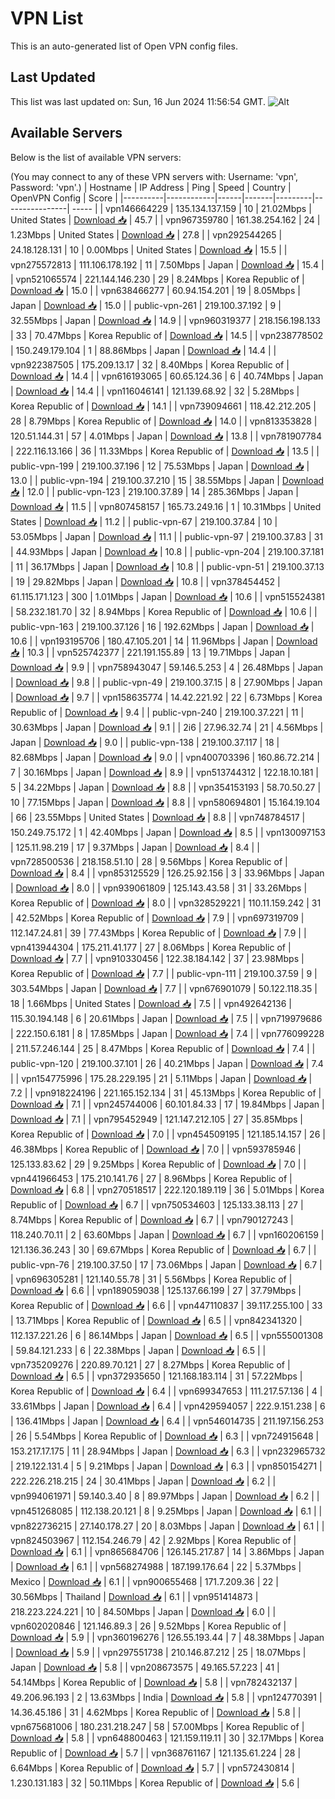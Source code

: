 # VPN List

This is an auto-generated list of Open VPN config files.

## Last Updated

This list was last updated on: Sun, 16 Jun 2024 11:56:54 GMT.
![Alt](https://repobeats.axiom.co/api/embed/186b98318ef1479477931607c1ad7d823f12451f.svg "Repobeats analytics image")

## Available Servers

Below is the list of available VPN servers:

(You may connect to any of these VPN servers with: Username: 'vpn', Password: 'vpn'.)
| Hostname | IP Address | Ping | Speed | Country | OpenVPN Config | Score |
|----------|------------|------|-------|---------|----------------| ----- |
| vpn146664229 | 135.134.137.159 | 10 | 21.02Mbps | United States | [Download 📥](./configs/server_0_US.ovpn) | 45.7 |
| vpn967359780 | 161.38.254.162 | 24 | 1.23Mbps | United States | [Download 📥](./configs/server_1_US.ovpn) | 27.8 |
| vpn292544265 | 24.18.128.131 | 10 | 0.00Mbps | United States | [Download 📥](./configs/server_2_US.ovpn) | 15.5 |
| vpn275572813 | 111.106.178.192 | 11 | 7.50Mbps | Japan | [Download 📥](./configs/server_3_JP.ovpn) | 15.4 |
| vpn521065574 | 221.144.146.230 | 29 | 8.24Mbps | Korea Republic of | [Download 📥](./configs/server_4_KR.ovpn) | 15.0 |
| vpn638466277 | 60.94.154.201 | 19 | 8.05Mbps | Japan | [Download 📥](./configs/server_5_JP.ovpn) | 15.0 |
| public-vpn-261 | 219.100.37.192 | 9 | 32.55Mbps | Japan | [Download 📥](./configs/server_6_JP.ovpn) | 14.9 |
| vpn960319377 | 218.156.198.133 | 33 | 70.47Mbps | Korea Republic of | [Download 📥](./configs/server_7_KR.ovpn) | 14.5 |
| vpn238778502 | 150.249.179.104 | 1 | 88.86Mbps | Japan | [Download 📥](./configs/server_8_JP.ovpn) | 14.4 |
| vpn922387505 | 175.209.13.17 | 32 | 8.40Mbps | Korea Republic of | [Download 📥](./configs/server_9_KR.ovpn) | 14.4 |
| vpn616193065 | 60.65.124.36 | 6 | 40.74Mbps | Japan | [Download 📥](./configs/server_10_JP.ovpn) | 14.4 |
| vpn116046141 | 121.139.68.92 | 32 | 5.28Mbps | Korea Republic of | [Download 📥](./configs/server_11_KR.ovpn) | 14.1 |
| vpn739094661 | 118.42.212.205 | 28 | 8.79Mbps | Korea Republic of | [Download 📥](./configs/server_12_KR.ovpn) | 14.0 |
| vpn813353828 | 120.51.144.31 | 57 | 4.01Mbps | Japan | [Download 📥](./configs/server_13_JP.ovpn) | 13.8 |
| vpn781907784 | 222.116.13.166 | 36 | 11.33Mbps | Korea Republic of | [Download 📥](./configs/server_14_KR.ovpn) | 13.5 |
| public-vpn-199 | 219.100.37.196 | 12 | 75.53Mbps | Japan | [Download 📥](./configs/server_15_JP.ovpn) | 13.0 |
| public-vpn-194 | 219.100.37.210 | 15 | 38.55Mbps | Japan | [Download 📥](./configs/server_16_JP.ovpn) | 12.0 |
| public-vpn-123 | 219.100.37.89 | 14 | 285.36Mbps | Japan | [Download 📥](./configs/server_17_JP.ovpn) | 11.5 |
| vpn807458157 | 165.73.249.16 | 1 | 10.31Mbps | United States | [Download 📥](./configs/server_18_US.ovpn) | 11.2 |
| public-vpn-67 | 219.100.37.84 | 10 | 53.05Mbps | Japan | [Download 📥](./configs/server_19_JP.ovpn) | 11.1 |
| public-vpn-97 | 219.100.37.83 | 31 | 44.93Mbps | Japan | [Download 📥](./configs/server_20_JP.ovpn) | 10.8 |
| public-vpn-204 | 219.100.37.181 | 11 | 36.17Mbps | Japan | [Download 📥](./configs/server_21_JP.ovpn) | 10.8 |
| public-vpn-51 | 219.100.37.13 | 19 | 29.82Mbps | Japan | [Download 📥](./configs/server_22_JP.ovpn) | 10.8 |
| vpn378454452 | 61.115.171.123 | 300 | 1.01Mbps | Japan | [Download 📥](./configs/server_23_JP.ovpn) | 10.6 |
| vpn515524381 | 58.232.181.70 | 32 | 8.94Mbps | Korea Republic of | [Download 📥](./configs/server_24_KR.ovpn) | 10.6 |
| public-vpn-163 | 219.100.37.126 | 16 | 192.62Mbps | Japan | [Download 📥](./configs/server_25_JP.ovpn) | 10.6 |
| vpn193195706 | 180.47.105.201 | 14 | 11.96Mbps | Japan | [Download 📥](./configs/server_26_JP.ovpn) | 10.3 |
| vpn525742377 | 221.191.155.89 | 13 | 19.71Mbps | Japan | [Download 📥](./configs/server_27_JP.ovpn) | 9.9 |
| vpn758943047 | 59.146.5.253 | 4 | 26.48Mbps | Japan | [Download 📥](./configs/server_28_JP.ovpn) | 9.8 |
| public-vpn-49 | 219.100.37.15 | 8 | 27.90Mbps | Japan | [Download 📥](./configs/server_29_JP.ovpn) | 9.7 |
| vpn158635774 | 14.42.221.92 | 22 | 6.73Mbps | Korea Republic of | [Download 📥](./configs/server_30_KR.ovpn) | 9.4 |
| public-vpn-240 | 219.100.37.221 | 11 | 30.63Mbps | Japan | [Download 📥](./configs/server_31_JP.ovpn) | 9.1 |
| 2i6 | 27.96.32.74 | 21 | 4.56Mbps | Japan | [Download 📥](./configs/server_32_JP.ovpn) | 9.0 |
| public-vpn-138 | 219.100.37.117 | 18 | 82.68Mbps | Japan | [Download 📥](./configs/server_33_JP.ovpn) | 9.0 |
| vpn400703396 | 160.86.72.214 | 7 | 30.16Mbps | Japan | [Download 📥](./configs/server_34_JP.ovpn) | 8.9 |
| vpn513744312 | 122.18.10.181 | 5 | 34.22Mbps | Japan | [Download 📥](./configs/server_35_JP.ovpn) | 8.8 |
| vpn354153193 | 58.70.50.27 | 10 | 77.15Mbps | Japan | [Download 📥](./configs/server_36_JP.ovpn) | 8.8 |
| vpn580694801 | 15.164.19.104 | 66 | 23.55Mbps | United States | [Download 📥](./configs/server_37_US.ovpn) | 8.8 |
| vpn748784517 | 150.249.75.172 | 1 | 42.40Mbps | Japan | [Download 📥](./configs/server_38_JP.ovpn) | 8.5 |
| vpn130097153 | 125.11.98.219 | 17 | 9.37Mbps | Japan | [Download 📥](./configs/server_39_JP.ovpn) | 8.4 |
| vpn728500536 | 218.158.51.10 | 28 | 9.56Mbps | Korea Republic of | [Download 📥](./configs/server_40_KR.ovpn) | 8.4 |
| vpn853125529 | 126.25.92.156 | 3 | 33.96Mbps | Japan | [Download 📥](./configs/server_41_JP.ovpn) | 8.0 |
| vpn939061809 | 125.143.43.58 | 31 | 33.26Mbps | Korea Republic of | [Download 📥](./configs/server_42_KR.ovpn) | 8.0 |
| vpn328529221 | 110.11.159.242 | 31 | 42.52Mbps | Korea Republic of | [Download 📥](./configs/server_43_KR.ovpn) | 7.9 |
| vpn697319709 | 112.147.24.81 | 39 | 77.43Mbps | Korea Republic of | [Download 📥](./configs/server_44_KR.ovpn) | 7.9 |
| vpn413944304 | 175.211.41.177 | 27 | 8.06Mbps | Korea Republic of | [Download 📥](./configs/server_45_KR.ovpn) | 7.7 |
| vpn910330456 | 122.38.184.142 | 37 | 23.98Mbps | Korea Republic of | [Download 📥](./configs/server_46_KR.ovpn) | 7.7 |
| public-vpn-111 | 219.100.37.59 | 9 | 303.54Mbps | Japan | [Download 📥](./configs/server_47_JP.ovpn) | 7.7 |
| vpn676901079 | 50.122.118.35 | 18 | 1.66Mbps | United States | [Download 📥](./configs/server_48_US.ovpn) | 7.5 |
| vpn492642136 | 115.30.194.148 | 6 | 20.61Mbps | Japan | [Download 📥](./configs/server_49_JP.ovpn) | 7.5 |
| vpn719979686 | 222.150.6.181 | 8 | 17.85Mbps | Japan | [Download 📥](./configs/server_50_JP.ovpn) | 7.4 |
| vpn776099228 | 211.57.246.144 | 25 | 8.47Mbps | Korea Republic of | [Download 📥](./configs/server_51_KR.ovpn) | 7.4 |
| public-vpn-120 | 219.100.37.101 | 26 | 40.21Mbps | Japan | [Download 📥](./configs/server_52_JP.ovpn) | 7.4 |
| vpn154775996 | 175.28.229.195 | 21 | 5.11Mbps | Japan | [Download 📥](./configs/server_53_JP.ovpn) | 7.2 |
| vpn918224196 | 221.165.152.134 | 31 | 45.13Mbps | Korea Republic of | [Download 📥](./configs/server_54_KR.ovpn) | 7.1 |
| vpn245744006 | 60.101.84.33 | 17 | 19.84Mbps | Japan | [Download 📥](./configs/server_55_JP.ovpn) | 7.1 |
| vpn795452949 | 121.147.212.105 | 27 | 35.85Mbps | Korea Republic of | [Download 📥](./configs/server_56_KR.ovpn) | 7.0 |
| vpn454509195 | 121.185.14.157 | 26 | 46.38Mbps | Korea Republic of | [Download 📥](./configs/server_57_KR.ovpn) | 7.0 |
| vpn593785946 | 125.133.83.62 | 29 | 9.25Mbps | Korea Republic of | [Download 📥](./configs/server_58_KR.ovpn) | 7.0 |
| vpn441966453 | 175.210.141.76 | 27 | 8.96Mbps | Korea Republic of | [Download 📥](./configs/server_59_KR.ovpn) | 6.8 |
| vpn270518517 | 222.120.189.119 | 36 | 5.01Mbps | Korea Republic of | [Download 📥](./configs/server_60_KR.ovpn) | 6.7 |
| vpn750534603 | 125.133.38.113 | 27 | 8.74Mbps | Korea Republic of | [Download 📥](./configs/server_61_KR.ovpn) | 6.7 |
| vpn790127243 | 118.240.70.11 | 2 | 63.60Mbps | Japan | [Download 📥](./configs/server_62_JP.ovpn) | 6.7 |
| vpn160206159 | 121.136.36.243 | 30 | 69.67Mbps | Korea Republic of | [Download 📥](./configs/server_63_KR.ovpn) | 6.7 |
| public-vpn-76 | 219.100.37.50 | 17 | 73.06Mbps | Japan | [Download 📥](./configs/server_64_JP.ovpn) | 6.7 |
| vpn696305281 | 121.140.55.78 | 31 | 5.56Mbps | Korea Republic of | [Download 📥](./configs/server_65_KR.ovpn) | 6.6 |
| vpn189059038 | 125.137.66.199 | 27 | 37.79Mbps | Korea Republic of | [Download 📥](./configs/server_66_KR.ovpn) | 6.6 |
| vpn447110837 | 39.117.255.100 | 33 | 13.71Mbps | Korea Republic of | [Download 📥](./configs/server_67_KR.ovpn) | 6.5 |
| vpn842341320 | 112.137.221.26 | 6 | 86.14Mbps | Japan | [Download 📥](./configs/server_68_JP.ovpn) | 6.5 |
| vpn555001308 | 59.84.121.233 | 6 | 22.38Mbps | Japan | [Download 📥](./configs/server_69_JP.ovpn) | 6.5 |
| vpn735209276 | 220.89.70.121 | 27 | 8.27Mbps | Korea Republic of | [Download 📥](./configs/server_70_KR.ovpn) | 6.5 |
| vpn372935650 | 121.168.183.114 | 31 | 57.22Mbps | Korea Republic of | [Download 📥](./configs/server_71_KR.ovpn) | 6.4 |
| vpn699347653 | 111.217.57.136 | 4 | 33.61Mbps | Japan | [Download 📥](./configs/server_72_JP.ovpn) | 6.4 |
| vpn429594057 | 222.9.151.238 | 6 | 136.41Mbps | Japan | [Download 📥](./configs/server_73_JP.ovpn) | 6.4 |
| vpn546014735 | 211.197.156.253 | 26 | 5.54Mbps | Korea Republic of | [Download 📥](./configs/server_74_KR.ovpn) | 6.3 |
| vpn724915648 | 153.217.17.175 | 11 | 28.94Mbps | Japan | [Download 📥](./configs/server_75_JP.ovpn) | 6.3 |
| vpn232965732 | 219.122.131.4 | 5 | 9.21Mbps | Japan | [Download 📥](./configs/server_76_JP.ovpn) | 6.3 |
| vpn850154271 | 222.226.218.215 | 24 | 30.41Mbps | Japan | [Download 📥](./configs/server_77_JP.ovpn) | 6.2 |
| vpn994061971 | 59.140.3.40 | 8 | 89.97Mbps | Japan | [Download 📥](./configs/server_78_JP.ovpn) | 6.2 |
| vpn451268085 | 112.138.20.121 | 8 | 9.25Mbps | Japan | [Download 📥](./configs/server_79_JP.ovpn) | 6.1 |
| vpn822736215 | 27.140.178.27 | 20 | 8.03Mbps | Japan | [Download 📥](./configs/server_80_JP.ovpn) | 6.1 |
| vpn824503967 | 112.154.246.79 | 42 | 2.92Mbps | Korea Republic of | [Download 📥](./configs/server_81_KR.ovpn) | 6.1 |
| vpn865684706 | 126.145.217.87 | 14 | 3.86Mbps | Japan | [Download 📥](./configs/server_82_JP.ovpn) | 6.1 |
| vpn568274988 | 187.199.176.64 | 22 | 5.37Mbps | Mexico | [Download 📥](./configs/server_83_MX.ovpn) | 6.1 |
| vpn900655468 | 171.7.209.36 | 22 | 30.56Mbps | Thailand | [Download 📥](./configs/server_84_TH.ovpn) | 6.1 |
| vpn951414873 | 218.223.224.221 | 10 | 84.50Mbps | Japan | [Download 📥](./configs/server_85_JP.ovpn) | 6.0 |
| vpn602020846 | 121.146.89.3 | 26 | 9.52Mbps | Korea Republic of | [Download 📥](./configs/server_86_KR.ovpn) | 5.9 |
| vpn360196276 | 126.55.193.44 | 7 | 48.38Mbps | Japan | [Download 📥](./configs/server_87_JP.ovpn) | 5.9 |
| vpn297551738 | 210.146.87.212 | 25 | 18.07Mbps | Japan | [Download 📥](./configs/server_88_JP.ovpn) | 5.8 |
| vpn208673575 | 49.165.57.223 | 41 | 54.14Mbps | Korea Republic of | [Download 📥](./configs/server_89_KR.ovpn) | 5.8 |
| vpn782432137 | 49.206.96.193 | 2 | 13.63Mbps | India | [Download 📥](./configs/server_90_IN.ovpn) | 5.8 |
| vpn124770391 | 14.36.45.186 | 31 | 4.62Mbps | Korea Republic of | [Download 📥](./configs/server_91_KR.ovpn) | 5.8 |
| vpn675681006 | 180.231.218.247 | 58 | 57.00Mbps | Korea Republic of | [Download 📥](./configs/server_92_KR.ovpn) | 5.8 |
| vpn648800463 | 121.159.119.11 | 30 | 32.17Mbps | Korea Republic of | [Download 📥](./configs/server_93_KR.ovpn) | 5.7 |
| vpn368761167 | 121.135.61.224 | 28 | 6.64Mbps | Korea Republic of | [Download 📥](./configs/server_94_KR.ovpn) | 5.7 |
| vpn572430814 | 1.230.131.183 | 32 | 50.11Mbps | Korea Republic of | [Download 📥](./configs/server_95_KR.ovpn) | 5.6 |
